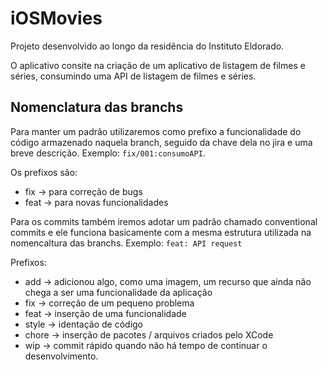 # iOSMovies

Projeto desenvolvido ao longo da residência do Instituto Eldorado.

O aplicativo consite na criação de um aplicativo de listagem de filmes e 
séries, consumindo uma API de listagem de filmes e séries.

## Nomenclatura das branchs

Para manter um padrão utilizaremos como prefixo a funcionalidade do código 
armazenado naquela branch, seguido da chave dela no jira e uma breve 
descrição.
Exemplo: `fix/001:consumoAPI`.

Os prefixos são:
  - fix -> para correção de bugs
  - feat -> para novas funcionalidades

Para os commits também iremos adotar um padrão chamado conventional 
commits e ele funciona basicamente com a mesma estrutura utilizada na 
nomencaltura das branchs.
Exemplo: `feat: API request`

Prefixos:
  - add -> adicionou algo, como uma imagem, um recurso que ainda não chega 
a ser uma funcionalidade da aplicação
  - fix -> correção de um pequeno problema
  - feat -> inserção de uma funcionalidade
  - style -> identação de código
  - chore -> inserção de pacotes / arquivos criados pelo XCode
  - wip -> commit rápido quando não há tempo de continuar o 
desenvolvimento.

